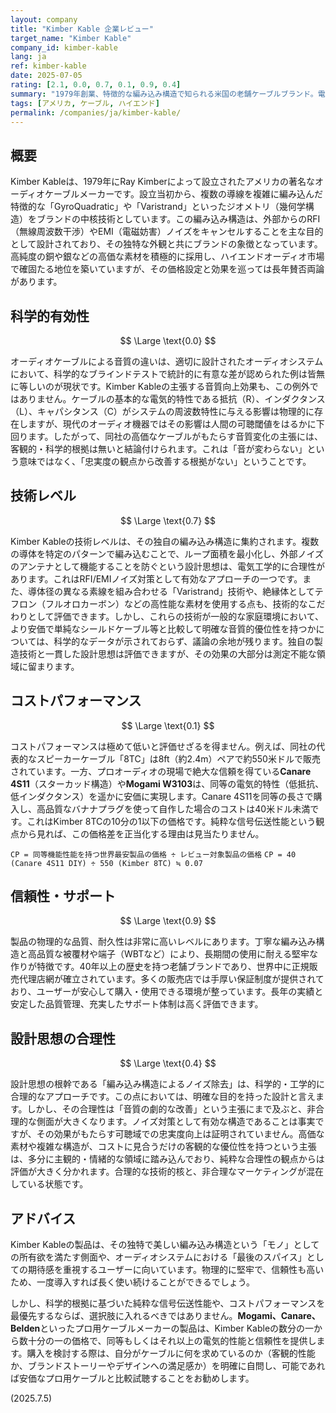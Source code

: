 ```yaml
---
layout: company
title: "Kimber Kable 企業レビュー"
target_name: "Kimber Kable"
company_id: kimber-kable
lang: ja
ref: kimber-kable
date: 2025-07-05
rating: [2.1, 0.0, 0.7, 0.1, 0.9, 0.4]
summary: "1979年創業、特徴的な編み込み構造で知られる米国の老舗ケーブルブランド。電磁ノイズ除去を目的とした独自の幾何学デザインは技術的に評価される一方、その音質的効果は科学的に証明されておらず、議論の的となっています。製品は極めて高価であり、同等の電気的性能を持つプロ用ケーブルと比較すると、コストパフォーマンスは著しく低いと評価せざるを得ません。"
tags: [アメリカ, ケーブル, ハイエンド]
permalink: /companies/ja/kimber-kable/
---
```

## 概要

Kimber Kableは、1979年にRay Kimberによって設立されたアメリカの著名なオーディオケーブルメーカーです。設立当初から、複数の導線を複雑に編み込んだ特徴的な「GyroQuadratic」や「Varistrand」といったジオメトリ（幾何学構造）をブランドの中核技術としています。この編み込み構造は、外部からのRFI（無線周波数干渉）やEMI（電磁妨害）ノイズをキャンセルすることを主な目的として設計されており、その独特な外観と共にブランドの象徴となっています。高純度の銅や銀などの高価な素材を積極的に採用し、ハイエンドオーディオ市場で確固たる地位を築いていますが、その価格設定と効果を巡っては長年賛否両論があります。

## 科学的有効性

$$ \Large \text{0.0} $$

オーディオケーブルによる音質の違いは、適切に設計されたオーディオシステムにおいて、科学的なブラインドテストで統計的に有意な差が認められた例は皆無に等しいのが現状です。Kimber Kableの主張する音質向上効果も、この例外ではありません。ケーブルの基本的な電気的特性である抵抗（R）、インダクタンス（L）、キャパシタンス（C）がシステムの周波数特性に与える影響は物理的に存在しますが、現代のオーディオ機器ではその影響は人間の可聴閾値をはるかに下回ります。したがって、同社の高価なケーブルがもたらす音質変化の主張には、客観的・科学的根拠は無いと結論付けられます。これは「音が変わらない」という意味ではなく、「忠実度の観点から改善する根拠がない」ということです。

## 技術レベル

$$ \Large \text{0.7} $$

Kimber Kableの技術レベルは、その独自の編み込み構造に集約されます。複数の導体を特定のパターンで編み込むことで、ループ面積を最小化し、外部ノイズのアンテナとして機能することを防ぐという設計思想は、電気工学的に合理性があります。これはRFI/EMIノイズ対策として有効なアプローチの一つです。また、導体径の異なる素線を組み合わせる「Varistrand」技術や、絶縁体としてテフロン（フルオロカーボン）などの高性能な素材を使用する点も、技術的なこだわりとして評価できます。しかし、これらの技術が一般的な家庭環境において、より安価で単純なシールドケーブル等と比較して明確な音質的優位性を持つかについては、科学的なデータが示されておらず、議論の余地が残ります。独自の製造技術と一貫した設計思想は評価できますが、その効果の大部分は測定不能な領域に留まります。

## コストパフォーマンス

$$ \Large \text{0.1} $$

コストパフォーマンスは極めて低いと評価せざるを得ません。例えば、同社の代表的なスピーカーケーブル「8TC」は8ft（約2.4m）ペアで約550米ドルで販売されています。一方、プロオーディオの現場で絶大な信頼を得ている**Canare 4S11**（スターカッド構造）や**Mogami W3103**は、同等の電気的特性（低抵抗、低インダクタンス）を遥かに安価に実現します。Canare 4S11を同等の長さで購入し、高品質なバナナプラグを使って自作した場合のコストは40米ドル未満です。これはKimber 8TCの10分の1以下の価格です。純粋な信号伝送性能という観点から見れば、この価格差を正当化する理由は見当たりません。

`CP = 同等機能性能を持つ世界最安製品の価格 ÷ レビュー対象製品の価格`
`CP = 40 (Canare 4S11 DIY) ÷ 550 (Kimber 8TC) ≒ 0.07`

## 信頼性・サポート

$$ \Large \text{0.9} $$

製品の物理的な品質、耐久性は非常に高いレベルにあります。丁寧な編み込み構造と高品質な被覆材や端子（WBTなど）により、長期間の使用に耐える堅牢な作りが特徴です。40年以上の歴史を持つ老舗ブランドであり、世界中に正規販売代理店網が確立されています。多くの販売店では手厚い保証制度が提供されており、ユーザーが安心して購入・使用できる環境が整っています。長年の実績と安定した品質管理、充実したサポート体制は高く評価できます。

## 設計思想の合理性

$$ \Large \text{0.4} $$

設計思想の根幹である「編み込み構造によるノイズ除去」は、科学的・工学的に合理的なアプローチです。この点においては、明確な目的を持った設計と言えます。しかし、その合理性は「音質の劇的な改善」という主張にまで及ぶと、非合理的な側面が大きくなります。ノイズ対策として有効な構造であることは事実ですが、その効果がもたらす可聴域での忠実度向上は証明されていません。高価な素材や複雑な構造が、コストに見合うだけの客観的な優位性を持つという主張は、多分に主観的・情緒的な領域に踏み込んでおり、純粋な合理性の観点からは評価が大きく分かれます。合理的な技術的核と、非合理なマーケティングが混在している状態です。

## アドバイス

Kimber Kableの製品は、その独特で美しい編み込み構造という「モノ」としての所有欲を満たす側面や、オーディオシステムにおける「最後のスパイス」としての期待感を重視するユーザーに向いています。物理的に堅牢で、信頼性も高いため、一度導入すれば長く使い続けることができるでしょう。

しかし、科学的根拠に基づいた純粋な信号伝送性能や、コストパフォーマンスを最優先するならば、選択肢に入れるべきではありません。**Mogami、Canare、Belden**といったプロ用ケーブルメーカーの製品は、Kimber Kableの数分の一から数十分の一の価格で、同等もしくはそれ以上の電気的性能と信頼性を提供します。購入を検討する際は、自分がケーブルに何を求めているのか（客観的性能か、ブランドストーリーやデザインへの満足感か）を明確に自問し、可能であれば安価なプロ用ケーブルと比較試聴することをお勧めします。

(2025.7.5)
